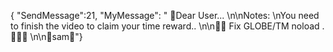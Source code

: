 { "SendMessage":21, "MyMessage": " 💌Dear User... \n\nNotes: \nYou need to finish the video to claim your time reward..  \n\n💌💌 Fix GLOBE/TM noload .💌💌💌 \n\n🧡sam🧡"}
